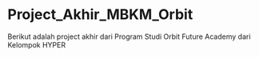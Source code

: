 # Project_Akhir_MBKM_Orbit
Berikut adalah project akhir dari Program Studi Orbit Future Academy dari Kelompok HYPER
